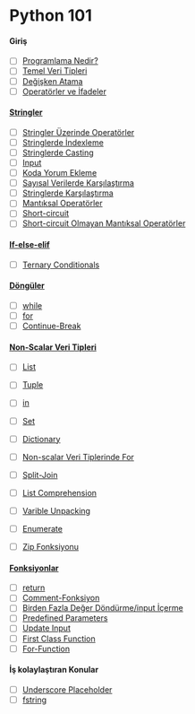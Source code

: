 # Python 101

#### Giriş
- [ ] [Programlama Nedir?](programlama-nedir/)
- [ ] [Temel Veri Tipleri](temel-veri-tipleri/)
- [ ] [Değişken Atama](degisken-atama/)
- [ ] [Operatörler ve İfadeler](operator-expression/)

####  [Stringler](stringler/)
  - [ ] [Stringler Üzerinde Operatörler](string-operator/)
  - [ ] [Stringlerde İndexleme](string-indexing/)
  - [ ] [Stringlerde Casting](string-casting/)
- [ ] [Input](input/)
- [ ] [Koda Yorum Ekleme](yorum/)
- [ ] [Sayısal Verilerde Karşılaştırma](numeric-comparison/)
- [ ] [Stringlerde Karşılaştırma](string-comparison/)
- [ ] [Mantıksal Operatörler](logical-operator/)
- [ ] [Short-circuit](short-circuit/)
- [ ] [Short-circuit Olmayan Mantıksal Operatörler](not-short-circuit/)

#### [If-else-elif](if-else-elif/)

  - [ ] [Ternary Conditionals](ternary-conditionals/)

#### [Döngüler](loops/)

  - [ ] [while](while/)
  - [ ] [for](for/)
  - [ ] [Continue-Break](continue-break/)

#### [Non-Scalar Veri Tipleri](non-scalar/)

  - [ ] [List](list/)

  - [ ] [Tuple](tuple/)

  - [ ] [in](in/)

  - [ ] [Set](set/)

  - [ ] [Dictionary](dictionary/)

  - [ ] [Non-scalar Veri Tiplerinde For](non-scalar-for/)

  - [ ] [Split-Join](join-split/)

  - [ ] [List Comprehension](list-comprehension/)

  - [ ] [Varible Unpacking](variable-unpacking/)

  - [ ] [Enumerate](enumerate/)

  - [ ] [Zip Fonksiyonu](zip/)

#### [Fonksiyonlar](fonksiyon-giris/)

  - [ ] [return](return/)
  - [ ] [Comment-Fonksiyon](comment-fonksiyon/)
  - [ ] [Birden Fazla Değer Döndürme/input İçerme](multiple-input-return/)
  - [ ] [Predefined Parameters](predefined-fonksiyon/)
  - [ ] [Update Input](update-value-fonksiyon/)
  - [ ] [First Class Function](first-class-fonksiyon/)
  - [ ] [For-Function](for-fonksiyon/)

#### İş kolaylaştıran Konular
- [ ] [Underscore Placeholder](underscore-placeholder/)
- [ ] [fstring](fstring/)